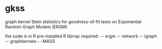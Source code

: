 # gkss
graph kernel Stein statistics for goodness-of-fit tests on Exponential Random Graph Models (ERGM)

the code is in R
pre-installed R librray required:
-- ergm
-- network
-- igraph
-- graphkernels
-- MASS
